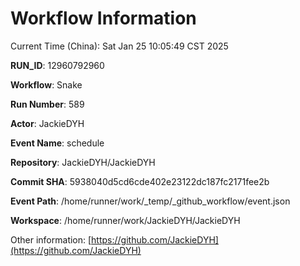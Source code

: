 # Workflow Information

Current Time (China): Sat Jan 25 10:05:49 CST 2025  

**RUN_ID**: 12960792960  

**Workflow**: Snake  

**Run Number**: 589  

**Actor**: JackieDYH  

**Event Name**: schedule  

**Repository**: JackieDYH/JackieDYH  

**Commit SHA**: 5938040d5cd6cde402e23122dc187fc2171fee2b  

**Event Path**: /home/runner/work/_temp/_github_workflow/event.json  

**Workspace**: /home/runner/work/JackieDYH/JackieDYH  

Other information: [https://github.com/JackieDYH](https://github.com/JackieDYH)
